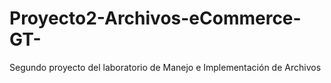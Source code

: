 # Proyecto2-Archivos-eCommerce-GT-
Segundo proyecto del laboratorio de Manejo e Implementación de Archivos
